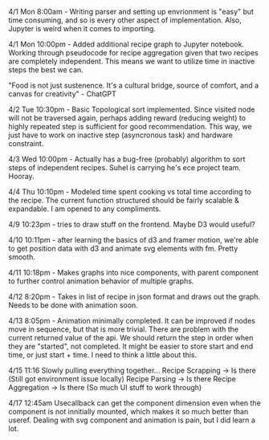 4/1 Mon 8:00am - Writing parser and setting up envrionment is "easy" but time consuming, and so is every other aspect of implementation. Also, Jupyter is weird when it comes to importing.

4/1 Mon 10:00pm - Added additional recipe graph to Jupyter notebook. Working through pseudocode for recipe aggregation given that two recipes are completely independent. This means we want to utilize time in inactive steps the best we can.

"Food is not just sustenence. It's a cultural bridge, source of comfort, and a canvas for creativity" - ChatGPT

4/2 Tue 10:30pm - Basic Topological sort implemented. Since visited node will not be traversed again, perhaps adding reward (reducing weight) to highly repeated step is sufficient for good recommendation. This way, we just have to work on inactive step (asyncronous task) and hardware constraint.

4/3 Wed 10:00pm - Actually has a bug-free (probably) algorithm to sort steps of independent recipes. Suhel is carrying he's ece project team. Hooray.

4/4 Thu 10:10pm - Modeled time spent cooking vs total time according to the recipe. The current function structured should be fairly scalable & expandable. I am opened to any compliments.

4/9 10:23pm - tries to draw stuff on the frontend. Maybe D3 would useful?

4/10 10:11pm - after learning the basics of d3 and framer motion, we're able to get position data with d3 and animate svg elements with fm. Pretty smooth.

4/11 10:18pm - Makes graphs into nice components, with parent component to further control animation behavior of multiple graphs.

4/12 8:20pm - Takes in list of recipe in json format and draws out the graph. Needs to be done with animation soon.

4/13 8:05pm - Animation minimally completed. It can be improved if nodes move in sequence, but that is more trivial. There are problem with the current returned value of the api. We should return the step in order when they are "started", not completed. It might be easier to store start and end time, or just start + time. I need to think a little about this.

4/15 11:16 Slowly pulling everything together...
Recipe Scrapping -> Is there (Still got environment issue locally)
Recipe Parsing -> Is there
Recipe Aggregation -> Is there (So much UI stuff to work through)

4/17 12:45am Usecallback can get the component dimension even when the component is not innitially mounted, which makes it so much better than useref. Dealing with svg component and animation is pain, but I did learn a lot.

